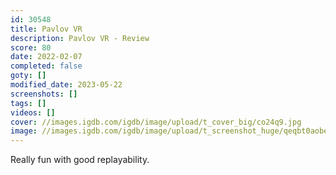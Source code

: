 ```yaml
---
id: 30548
title: Pavlov VR
description: Pavlov VR - Review
score: 80
date: 2022-02-07
completed: false
goty: []
modified_date: 2023-05-22
screenshots: []
tags: []
videos: []
cover: //images.igdb.com/igdb/image/upload/t_cover_big/co24q9.jpg
image: //images.igdb.com/igdb/image/upload/t_screenshot_huge/qeqbt0aobedwcccttfh9.jpg
---
```

Really fun with good replayability.